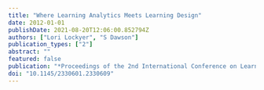 ```yaml
---
title: "Where Learning Analytics Meets Learning Design"
date: 2012-01-01
publishDate: 2021-08-20T12:06:00.852794Z
authors: ["Lori Lockyer", "S Dawson"]
publication_types: ["2"]
abstract: ""
featured: false
publication: "*Proceedings of the 2nd International Conference on Learning Analytics and łdots*"
doi: "10.1145/2330601.2330609"
---
```


